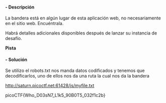 #### - **Descripción** 
La bandera está en algún lugar de esta aplicación web, no necesariamente en el sitio web. Encuéntrala.

Habrá detalles adicionales disponibles después de lanzar su instancia de desafío.

**Pista**

#### - **Solución** 
Se utilizo el robots.txt
nos manda datos codificados y tenemos que decodificarlos, uno de ellos nos da una ruta la cual nos da la bandera

http://saturn.picoctf.net:61428/js/myfile.txt

picoCTF{Who_D03sN7_L1k5_90B0T5_032f1c2b}
